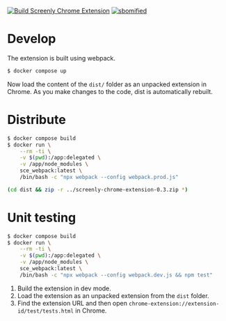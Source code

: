 [![Build Screenly Chrome Extension](https://github.com/Screenly/Chrome-Extension/actions/workflows/build.yaml/badge.svg)](https://github.com/Screenly/Chrome-Extension/actions/workflows/build.yaml)
[![sbomified](https://sbomify.com/assets/images/logo/badge.svg)](https://app.sbomify.com/component/NwxGnn8u8K)

# Develop
The extension is built using webpack.

```bash
$ docker compose up
```

Now load the content of the `dist/` folder as an unpacked extension in Chrome. As you make changes to the code, dist is automatically rebuilt.

# Distribute

```bash
$ docker compose build
$ docker run \
    --rm -ti \
    -v $(pwd):/app:delegated \
    -v /app/node_modules \
    sce_webpack:latest \
    /bin/bash -c "npx webpack --config webpack.prod.js"

(cd dist && zip -r ../screenly-chrome-extension-0.3.zip *)
```

# Unit testing

```bash
$ docker compose build
$ docker run \
    --rm -ti \
    -v $(pwd):/app:delegated \
    -v /app/node_modules \
    sce_webpack:latest \
    /bin/bash -c "npx webpack --config webpack.dev.js && npm test"

```

1. Build the extension in dev mode.
2. Load the extension as an unpacked extension from the `dist` folder.
3. Find the extension URL and then open `chrome-extension://extension-id/test/tests.html` in Chrome.
